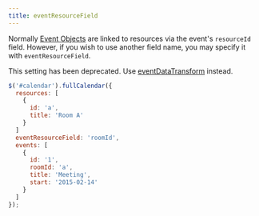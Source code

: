```yaml
---
title: eventResourceField
---
```


Normally [Event Objects](event-object) are linked to resources via the event's `resourceId` field. However, if you wish to use another field name, you may specify it with `eventResourceField`.

<div class='removed-notice'>
This setting has been deprecated. Use <a href='eventDataTransform'>eventDataTransform</a> instead.
</div>

```js
$('#calendar').fullCalendar({
  resources: [
    {
      id: 'a',
      title: 'Room A'
    }
  ]
  eventResourceField: 'roomId',
  events: [
    {
      id: '1',
      roomId: 'a',
      title: 'Meeting',
      start: '2015-02-14'
    }
  ]
});
```
